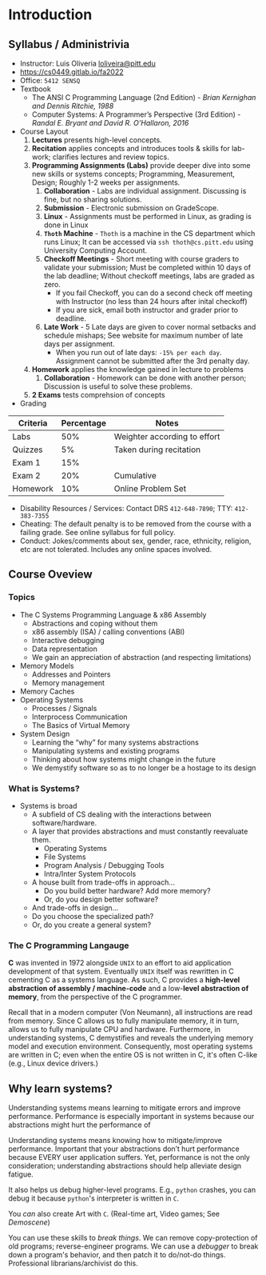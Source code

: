 # Introduction
## Syllabus / Administrivia
+ Instructor: Luis Oliveria [loliveira@pitt.edu](mailto:loliveira@pitt.edu)
+ https://cs0449.gitlab.io/fa2022
+ Office: `5412 SENSQ`
+ Textbook
	+ The ANSI C Programming Language (2nd Edition) - _Brian Kernighan and Dennis Ritchie, 1988_ 
	+ Computer Systems: A Programmer’s Perspective (3rd Edition) - _Randal E. Bryant and David R. O’Hallaron, 2016_
+ Course Layout
	1. **Lectures** presents high-level concepts.
	2. **Recitation** applies concepts and introduces tools & skills for lab-work; clarifies lectures and review topics.
	3. **Programming Assignments (Labs)** provide deeper dive into some new skills or systems concepts; Programming, Measurement, Design; Roughly 1-2 weeks per assignments.
		1. **Collaboration** - Labs are individual assignment. Discussing is fine, but no sharing solutions.
		2. **Submission** - Electronic submission on GradeScope.
		3. **Linux** - Assignments must be performed in Linux, as grading is done in Linux
		4. **`Thoth` Machine** - `Thoth` is a machine in the CS department which runs Linux; It can be accessed via `ssh thoth@cs.pitt.edu` using University Computing Account.
		5. **Checkoff Meetings** - Short meeting with course graders to validate your submission; Must be completed within 10 days of the lab deadline; Without checkoff meetings, labs are graded as zero.
			+ If you fail Checkoff, you can do a second check off meeting with Instructor (no less than 24 hours after inital checkoff)
			+ If you are sick, email both instructor and grader prior to deadline.
		6. **Late Work** - 5 Late days are given to cover normal setbacks and schedule mishaps; See website for maximum number of late days per assignment.
			+ When you run out of late days: `-15% per each day`. Assignment cannot be submitted after the 3rd penalty day.
	5. **Homework** applies the knowledge gained in lecture to problems
		1. **Collaboration** - Homework can be done with another person; Discussion is useful to solve these problems.
	6. **2 Exams** tests comprehsion of concepts
+ Grading

 | Criteria | Percentage | Notes |
 |---------|--------------|--------|
|Labs|50%|Weighter according to effort|
|Quizzes| 5%|Taken during recitation|
|Exam 1| 15%|                       |
|Exam 2| 20%|Cumulative|
|Homework|10%|Online Problem Set|

+ Disability Resources / Services: Contact DRS `412-648-7890`; TTY: `412-383-7355`
+ Cheating: The default penalty is to be removed from the course with a failing grade. See online syllabus for full policy.
+ Conduct: Jokes/comments about sex, gender, race, ethnicity, religion, etc are not tolerated. Includes any online spaces involved.
## Course Oveview
### Topics
+ The C Systems Programming Language & x86 Assembly
	+ Abstractions and coping without them
	+ x86 assembly (ISA) / calling conventions (ABI)
	+ Interactive debugging
	+ Data representation
	+ We gain an appreciation of abstraction (and respecting limitations)
+ Memory Models
	+ Addresses and Pointers
	+ Memory management
+ Memory Caches
+ Operating Systems
	+ Processes / Signals
	+ Interprocess Communication
	+ The Basics of Virtual Memory
+ System Design
	+ Learning the “why” for many systems abstractions
	+ Manipulating systems and existing programs
	+ Thinking about how systems might change in the future
	+ We demystify software so as to no longer be a hostage to its design
### What is Systems?
+ Systems is broad
	+ A subfield of CS dealing with the interactions between software/hardware.
	+ A layer that provides abstractions and must constantly reevaluate them.
		+ Operating Systems
		+ File Systems
		+ Program Analysis / Debugging Tools
		+ Intra/Inter System Protocols
	+ A house built from trade-offs in approach…
		+ Do you build better hardware? Add more memory?
		+ Or, do you design better software?
	+ And trade-offs in design…
	+ Do you choose the specialized path?
	+ Or, do you create a general system?

### The C Programming Langauge
**C** was invented in 1972 alongside `UNIX` to an effort to aid application development of that system. Eventually `UNIX` itself was rewritten in C cementing C as a systems language. As such, C provides a **high-level abstraction of assembly / machine-code** and a low-**level abstraction of memory**, from the perspective of the C programmer.

Recall that in a modern computer (Von Neumann), all instructions are read from memory. Since C allows us to fully manipulate memory, it in turn, allows us to fully manipulate CPU and hardware. Furthermore, in understanding systems, C demystifies and reveals the underlying memory model and execution environment. Consequently, most operating systems are written in C; even when the entire OS is not written in C, it's often C-like (e.g., Linux device drivers.)

## Why learn systems?
Understanding systems means learning to mitigate errors and improve performance. Performance is especially important in systems because our abstractions might hurt the performance of


Understanding systems means knowing how to mitigate/improve performance. Important that your abstractions don’t hurt performance because EVERY user application suffers. Yet, performance is not the only consideration; understanding abstractions should help alleviate design fatigue. 

It also helps us debug higher-level programs. E.g.,  `python` crashes, you can debug it because `python`'s interpreter is written in `C`.

You _can_ also create Art with `C`. (Real-time art, Video games; See _Demoscene_)

You can use these skills to _break things_. We can remove copy-protection of old programs; reverse-engineer programs. We can use a _debugger_ to break down a program's behavior, and then patch it to do/not-do things. Professional librarians/archivist  do this.
